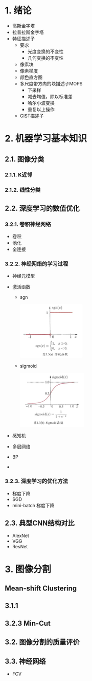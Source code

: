 # 1. 绪论

-   高斯金字塔
-   拉普拉斯金字塔
-   特征描述子
    -   要求
        -   光度变换的不变性
        -   几何变换的不变性
    -   像素块
    -   像素梯度
    -   颜色直方图
    -   多尺度带方向的块描述子MOPS
        -   下采样
        -   减去均值，除以标准差
        -   哈尔小波变换
        -   重复以上操作
    -   GIST描述子

# 2. 机器学习基本知识

## 2.1. 图像分类

### 2.1.1. K近邻

### 2.1.2. 线性分类

## 2.2. 深度学习的数值优化

### 3.2.1. 卷积神经网络

-   卷积
-   池化
-   全连接

### 3.2.2. 神经网络的学习过程

-   神经元模型

-   激活函数

    -   sgn

        <img src="%E8%AE%A1%E7%AE%97%E6%9C%BA%E8%A7%86%E8%A7%89.assets/image-20220309232245355.png" alt="image-20220309232245355" style="zoom:50%;" />

    -   sigmoid

        <img src="%E8%AE%A1%E7%AE%97%E6%9C%BA%E8%A7%86%E8%A7%89.assets/image-20220309232257233.png" alt="image-20220309232257233" style="zoom:50%;" />

-   感知机

-   多层网络

-   BP

-   

### 3.2.3. 深度学习的优化方法

-   梯度下降
-   SGD
-   mini-batch 梯度下降

## 2.3. 典型CNN结构对比

-   AlexNet
-   VGG
-   ResNet

# 3. 图像分割

## Mean-shift Clustering

## 3.1.1 

## 3.2.3 Min-Cut

## 3.2. 图像分割的质量评价

## 3.3. 神经网络

-   FCV	
